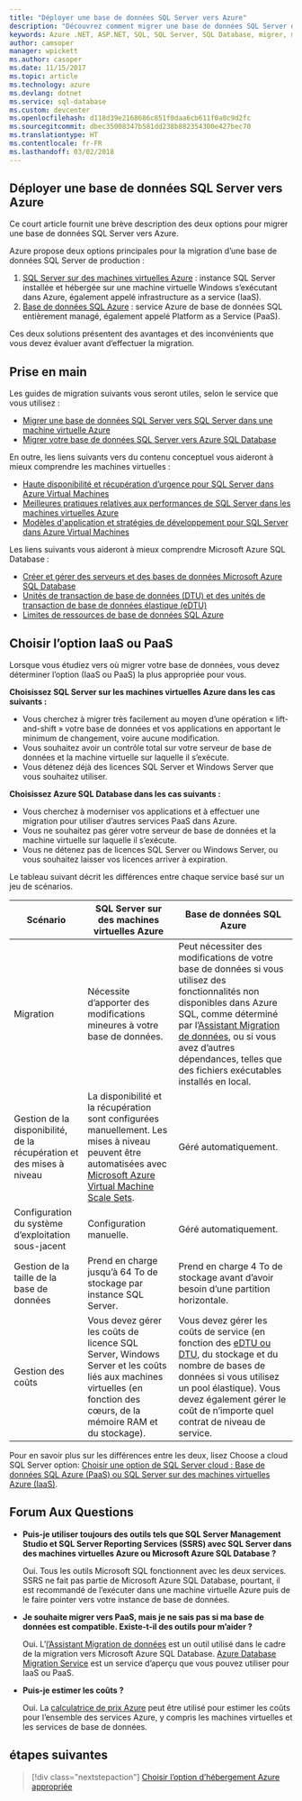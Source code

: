 ```yaml
---
title: "Déployer une base de données SQL Server vers Azure"
description: "Découvrez comment migrer une base de données SQL Server depuis un serveur SQL local vers Azure."
keywords: Azure .NET, ASP.NET, SQL, SQL Server, SQL Database, migrer, migration
author: camsoper
manager: wpickett
ms.author: casoper
ms.date: 11/15/2017
ms.topic: article
ms.technology: azure
ms.devlang: dotnet
ms.service: sql-database
ms.custom: devcenter
ms.openlocfilehash: d118d39e2168686c851f0daa6cb611f0a0c9d2fc
ms.sourcegitcommit: dbec35008347b581dd238b882354300e427bec70
ms.translationtype: HT
ms.contentlocale: fr-FR
ms.lasthandoff: 03/02/2018
---
```

## <a name="migrate-a-sql-server-database-to-azure"></a>Déployer une base de données SQL Server vers Azure

Ce court article fournit une brève description des deux options pour migrer une base de données SQL Server vers Azure.

Azure propose deux options principales pour la migration d’une base de données SQL Server de production :

1. [SQL Server sur des machines virtuelles Azure](https://docs.microsoft.com/azure/virtual-machines/windows/sql/virtual-machines-windows-sql-server-iaas-overview) : instance SQL Server installée et hébergée sur une machine virtuelle Windows s’exécutant dans Azure, également appelé infrastructure as a service (IaaS).
2. [Base de données SQL Azure](https://docs.microsoft.com/azure/sql-database/sql-database-technical-overview) : service Azure de base de données SQL entièrement managé, également appelé Platform as a Service (PaaS).

Ces deux solutions présentent des avantages et des inconvénients que vous devez évaluer avant d’effectuer la migration.

## <a name="get-started"></a>Prise en main

Les guides de migration suivants vous seront utiles, selon le service que vous utilisez :

* [Migrer une base de données SQL Server vers SQL Server dans une machine virtuelle Azure](https://docs.microsoft.com/azure/virtual-machines/windows/sql/virtual-machines-windows-migrate-sql)
* [Migrer votre base de données SQL Server vers Azure SQL Database](https://docs.microsoft.com/azure/sql-database/sql-database-migrate-your-sql-server-database)

En outre, les liens suivants vers du contenu conceptuel vous aideront à mieux comprendre les machines virtuelles :

* [Haute disponibilité et récupération d’urgence pour SQL Server dans Azure Virtual Machines](https://docs.microsoft.com/azure/virtual-machines/windows/sql/virtual-machines-windows-sql-high-availability-dr)
* [Meilleures pratiques relatives aux performances de SQL Server dans les machines virtuelles Azure](https://docs.microsoft.com/azure/virtual-machines/windows/sql/virtual-machines-windows-sql-performance)
* [Modèles d'application et stratégies de développement pour SQL Server dans Azure Virtual Machines](https://docs.microsoft.com/azure/virtual-machines/windows/sql/virtual-machines-windows-sql-server-app-patterns-dev-strategies)

Les liens suivants vous aideront à mieux comprendre Microsoft Azure SQL Database :

* [Créer et gérer des serveurs et des bases de données Microsoft Azure SQL Database](https://docs.microsoft.com/azure/sql-database/sql-database-servers-databases)
* [Unités de transaction de base de données (DTU) et des unités de transaction de base de données élastique (eDTU)](https://docs.microsoft.com/azure/sql-database/sql-database-what-is-a-dtu)
* [Limites de ressources de base de données SQL Azure](https://docs.microsoft.com/azure/sql-database/sql-database-resource-limits)

## <a name="choosing-iaas-or-paas"></a>Choisir l’option IaaS ou PaaS

Lorsque vous étudiez vers où migrer votre base de données, vous devez déterminer l’option (IaaS ou PaaS) la plus appropriée pour vous.

**Choisissez SQL Server sur les machines virtuelles Azure dans les cas suivants :**

* Vous cherchez à migrer très facilement au moyen d’une opération « lift-and-shift » votre base de données et vos applications en apportant le minimum de changement, voire aucune modification.
* Vous souhaitez avoir un contrôle total sur votre serveur de base de données et la machine virtuelle sur laquelle il s’exécute.
* Vous détenez déjà des licences SQL Server et Windows Server que vous souhaitez utiliser.

**Choisissez Azure SQL Database dans les cas suivants :**

* Vous cherchez à moderniser vos applications et à effectuer une migration pour utiliser d’autres services PaaS dans Azure.
* Vous ne souhaitez pas gérer votre serveur de base de données et la machine virtuelle sur laquelle il s’exécute.
* Vous ne détenez pas de licences SQL Server ou Windows Server, ou vous souhaitez laisser vos licences arriver à expiration.

Le tableau suivant décrit les différences entre chaque service basé sur un jeu de scénarios.

| Scénario | SQL Server sur des machines virtuelles Azure | Base de données SQL Azure |
|----------|-------------------------|--------------------|
| Migration | Nécessite d’apporter des modifications mineures à votre base de données. | Peut nécessiter des modifications de votre base de données si vous utilisez des fonctionnalités non disponibles dans Azure SQL, comme déterminé par l’[Assistant Migration de données](https://www.microsoft.com/download/details.aspx?id=53595), ou si vous avez d’autres dépendances, telles que des fichiers exécutables installés en local.|
| Gestion de la disponibilité, de la récupération et des mises à niveau | La disponibilité et la récupération sont configurées manuellement. Les mises à niveau peuvent être automatisées avec [Microsoft Azure Virtual Machine Scale Sets](https://docs.microsoft.com/azure/virtual-machine-scale-sets/virtual-machine-scale-sets-automatic-upgrade). | Géré automatiquement. |
| Configuration du système d’exploitation sous-jacent | Configuration manuelle. | Géré automatiquement. |
| Gestion de la taille de la base de données | Prend en charge jusqu’à 64 To de stockage par instance SQL Server. | Prend en charge 4 To de stockage avant d’avoir besoin d’une partition horizontale. |
| Gestion des coûts | Vous devez gérer les coûts de licence SQL Server, Windows Server et les coûts liés aux machines virtuelles (en fonction des cœurs, de la mémoire RAM et du stockage). | Vous devez gérer les coûts de service (en fonction des [eDTU ou DTU](https://docs.microsoft.com/azure/sql-database/sql-database-what-is-a-dtu), du stockage et du nombre de bases de données si vous utilisez un pool élastique).  Vous devez également gérer le coût de n’importe quel contrat de niveau de service. |

Pour en savoir plus sur les différences entre les deux, lisez Choose a cloud SQL Server option: [Choisir une option de SQL Server cloud : Base de données SQL Azure (PaaS) ou SQL Server sur des machines virtuelles Azure (IaaS)](https://docs.microsoft.com/azure/sql-database/sql-database-paas-vs-sql-server-iaas).

## <a name="faq"></a>Forum Aux Questions

* **Puis-je utiliser toujours des outils tels que SQL Server Management Studio et SQL Server Reporting Services (SSRS) avec SQL Server dans des machines virtuelles Azure ou Microsoft Azure SQL Database ?**

    Oui. Tous les outils Microsoft SQL fonctionnent avec les deux services. SSRS ne fait pas partie de Microsoft Azure SQL Database, pourtant, il est recommandé de l’exécuter dans une machine virtuelle Azure puis de le faire pointer vers votre instance de base de données.
    
* **Je souhaite migrer vers PaaS, mais je ne sais pas si ma base de données est compatible. Existe-t-il des outils pour m’aider ?**

    Oui. L’[l’Assistant Migration de données](https://www.microsoft.com/download/details.aspx?id=53595) est un outil utilisé dans le cadre de la migration vers Microsoft Azure SQL Database.  [Azure Database Migration Service](https://azure.microsoft.com/campaigns/database-migration/) est un service d’aperçu que vous pouvez utiliser pour IaaS ou PaaS.

* **Puis-je estimer les coûts ?**

    Oui.  La [calculatrice de prix Azure](https://azure.microsoft.com/pricing/calculator/) peut être utilisé pour estimer les coûts pour l’ensemble des services Azure, y compris les machines virtuelles et les services de base de données.
    
## <a name="next-steps"></a>étapes suivantes

> [!div class="nextstepaction"]
> [Choisir l’option d’hébergement Azure appropriée](dotnet-howto-choose-migration.md)
